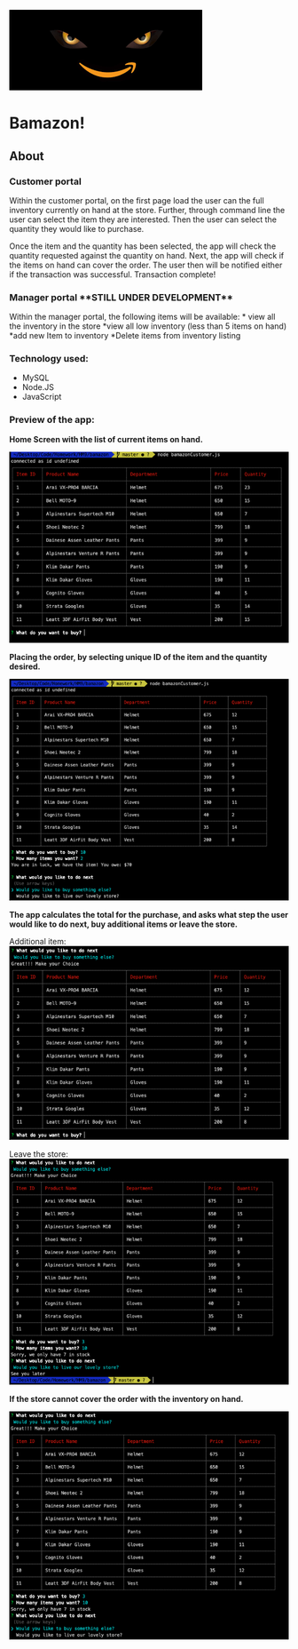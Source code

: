 ![logo](images/bamazon.png)

<h1>Bamazon! </h1>

<h2>About</h2>

<h3>Customer portal</h3>
Within the customer portal, on the first page load the user can the full inventory currently on hand at the store. Further, through command line the user can select the item they are interested. Then the user can select the quantity they would like to purchase.  

Once the item and the quantity has been selected, the app will check the quantity requested against the quantity on hand. Next, the app will check if the items on hand can cover the order. The user then will be notified either if the transaction was successful. 
Transaction complete!

<h3> Manager portal **STILL UNDER DEVELOPMENT** </h3>
Within the manager portal, the following items will be available:
* view all the inventory in the store 
*view all low inventory (less than 5 items on hand)
*add new Item to inventory 
*Delete items from inventory listing

<h3>Technology used: </h3>

* MySQL
* Node.JS
* JavaScript



<h3>Preview of the app:</h3>

**Home Screen with the list of current items on hand.**

![home-screen](images/home_screen.png)

**Placing the order, by selecting unique ID of the item and the quantity desired.**

![purchase](images/purchase_made.png)

**The app calculates the total for the purchase, and asks what step the user would like to do next, buy additional items or leave the store.**

Additional item:
![purchase](images/additional_purchase.png)

Leave the store:
![exit](images/exit.png)

**If the store cannot cover the order with the inventory on hand.**

![not_so_much](images/not_so_much.png)